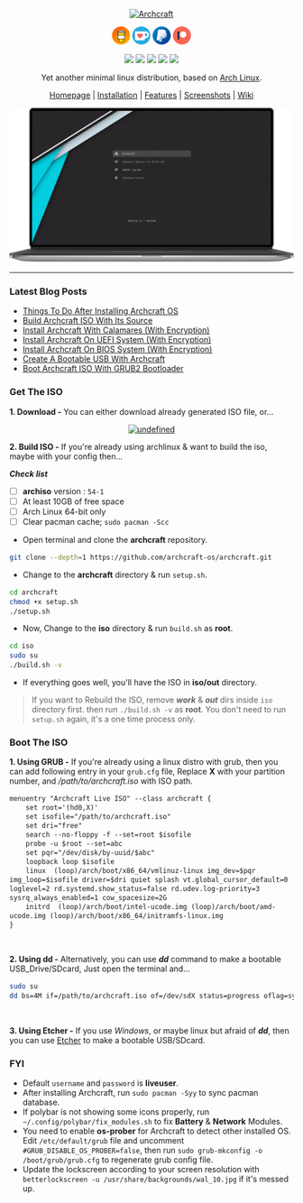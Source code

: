 <p align="center">
<a href="https://archcraft.io"><img src="https://raw.githubusercontent.com/archcraft-os/archcraft-misc-pkgs/main/archcraft-pixmaps/src/icons/archcraft.png" height="150" width="150" alt="Archcraft"></a>
</p>

<p align="center">
<a href="https://www.buymeacoffee.com/adi1090x"><img width="32px" src="https://raw.githubusercontent.com/adi1090x/files/master/other/1.png" alt="Buy Me A Coffee"></a>
<a href="https://ko-fi.com/adi1090x"><img width="32px" src="https://raw.githubusercontent.com/adi1090x/files/master/other/2.png" alt="Support me on ko-fi"></a>
<a href="https://www.paypal.com/cgi-bin/webscr?cmd=_s-xclick&hosted_button_id=U3VK2SSVQWAPN"><img width="32px" src="https://raw.githubusercontent.com/adi1090x/files/master/other/3.png" alt="Support me on Paypal"></a>
<a href="https://www.patreon.com/adi1090x"><img width="32px" src="https://raw.githubusercontent.com/adi1090x/files/master/other/4.png" alt="Support me on Patreon"></a>
</p>

<p align="center">
  <img src="https://img.shields.io/badge/Maintained%3F-Yes-green?style=flat-square">
  <img src="https://img.shields.io/sourceforge/dt/archcraft.svg?color=teal&style=flat-square">
  <img src="https://img.shields.io/github/license/archcraft-os/archcraft?style=flat-square">
  <img src="https://img.shields.io/github/stars/archcraft-os/archcraft?style=flat-square">
  <img src="https://img.shields.io/github/issues/archcraft-os/archcraft?color=violet&style=flat-square">
</p>

<p align="center">
Yet another minimal linux distribution, based on <a href="https://www.archlinux.org">Arch Linux</a>.
</p>

<p align="center">
<a href="https://archcraft.io">Homepage</a> | 
<a href="https://archcraft.io/install">Installation</a> | 
<a href="https://archcraft.io/features">Features</a> | 
<a href="https://archcraft.io/gallery">Screenshots</a> | 
<a href="https://archcraft.io/blog">Wiki</a>
</p>

![gif](https://raw.githubusercontent.com/archcraft-os/archcraft-os.github.io/master/img/main.gif) <br />

---

### Latest Blog Posts

- [Things To Do After Installing Archcraft OS](https://archcraft.io/blog/post_install)
- [Build Archcraft ISO With Its Source](https://archcraft.io/blog/build)
- [Install Archcraft With Calamares (With Encryption)](https://archcraft.io/blog/calamares)
- [Install Archcraft On UEFI System (With Encryption)](https://archcraft.io/blog/uefi)
- [Install Archcraft On BIOS System (With Encryption)](https://archcraft.io/blog/bios)
- [Create A Bootable USB With Archcraft](https://archcraft.io/blog/usb)
- [Boot Archcraft ISO With GRUB2 Bootloader](https://archcraft.io/blog/grub)

### Get The ISO

**1. Download -** You can either download already generated ISO file, or...
<p align="center">
  <a href="https://sourceforge.net/projects/archcraft/files/latest/download" target="_blank"><img alt="undefined" src="https://a.fsdn.com/con/app/sf-download-button"></a>
</p>
  
**2. Build ISO -** If you're already using archlinux & want to build the iso, maybe with your config then...

***Check list***
- [ ] **archiso** version : `54-1`
- [ ] At least 10GB of free space
- [ ] Arch Linux 64-bit only
- [ ] Clear pacman cache; ```sudo pacman -Scc```

+ Open terminal and clone the **archcraft** repository.
```bash
git clone --depth=1 https://github.com/archcraft-os/archcraft.git
```

+ Change to the **archcraft** directory & run `setup.sh`.
```bash
cd archcraft
chmod +x setup.sh
./setup.sh
```

+ Now, Change to the **iso** directory & run `build.sh` as **root**.
```bash
cd iso
sudo su
./build.sh -v
```

+ If everything goes well, you'll have the ISO in **iso/out** directory. <br />

> If you want to Rebuild the ISO, remove ***work*** & ***out*** dirs inside `iso` directory first. then run `./build.sh -v` as **root**. You don't need to run `setup.sh` again, it's a one time process only. 

### Boot The ISO

**1. Using GRUB -** If you're already using a linux distro with grub, then you can add following entry in your `grub.cfg` file, Replace **X** with your partition number, and */path/to/archcraft.iso* with ISO path. <br />
```
menuentry "Archcraft Live ISO" --class archcraft {
    set root='(hd0,X)'
    set isofile="/path/to/archcraft.iso"
    set dri="free"
    search --no-floppy -f --set=root $isofile
    probe -u $root --set=abc
    set pqr="/dev/disk/by-uuid/$abc"
    loopback loop $isofile
    linux  (loop)/arch/boot/x86_64/vmlinuz-linux img_dev=$pqr img_loop=$isofile driver=$dri quiet splash vt.global_cursor_default=0 loglevel=2 rd.systemd.show_status=false rd.udev.log-priority=3 sysrq_always_enabled=1 cow_spacesize=2G
    initrd  (loop)/arch/boot/intel-ucode.img (loop)/arch/boot/amd-ucode.img (loop)/arch/boot/x86_64/initramfs-linux.img
}
```
<br />

**2. Using dd -** Alternatively, you can use ***dd*** command to make a bootable USB_Drive/SDcard, Just open the terminal and... <br />
```bash
sudo su
dd bs=4M if=/path/to/archcraft.iso of=/dev/sdX status=progress oflag=sync
```
<br />

**3. Using Etcher -** If you use *Windows*, or maybe linux but afraid of ***dd***, then you can use [Etcher](https://www.balena.io/etcher/) to make a bootable USB/SDcard.

### FYI

+ Default `username` and `password` is **liveuser**.
+ After installing Archcraft, run `sudo pacman -Syy` to sync pacman database.
+ If polybar is not showing some icons properly, run `~/.config/polybar/fix_modules.sh` to fix **Battery** & **Network** Modules.
+ You need to enable **os-prober** for Archcraft to detect other installed OS. Edit `/etc/default/grub` file and uncomment `#GRUB_DISABLE_OS_PROBER=false`, then run `sudo grub-mkconfig -o /boot/grub/grub.cfg` to regenerate grub config file.
+ Update the lockscreen according to your screen resolution with `betterlockscreen -u /usr/share/backgrounds/wal_10.jpg` if it's messed up.
